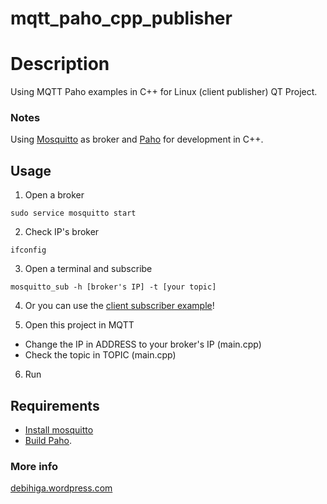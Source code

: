 # mqtt_paho_cpp_publisher

# Description
Using MQTT Paho examples in C++ for Linux (client publisher)
QT Project.

### Notes
Using [Mosquitto](http://mosquitto.org/) as broker and [Paho](http://www.eclipse.org/paho/) for development in C++.

## Usage 
1) Open a broker
```
sudo service mosquitto start 
```
2) Check IP's broker
```
ifconfig
```
3) Open a terminal and subscribe
```
mosquitto_sub -h [broker's IP] -t [your topic]
```
4) Or you can use the [client subscriber example](https://github.com/debihiga/mqtt_paho_cpp_subscriber)!

5) Open this project in MQTT
  - Change the IP in ADDRESS to your broker's IP (main.cpp)
  - Check the topic in TOPIC (main.cpp)
6) Run

## Requirements
- [Install mosquitto](http://mosquitto.org/download/)
- [Build Paho](http://www.eclipse.org/paho/clients/cpp/).

### More info
[debihiga.wordpress.com](https://debihiga.wordpress.com/)
